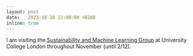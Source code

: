 ```yaml
---
layout: post
date:   2023-10-30 12:00:00 +0200
inline: true
---
```

I am visiting the [Sustainability and Machine Learning Group](https://www.sml-group.cc/) at University College London throughout November (until 2/12).

